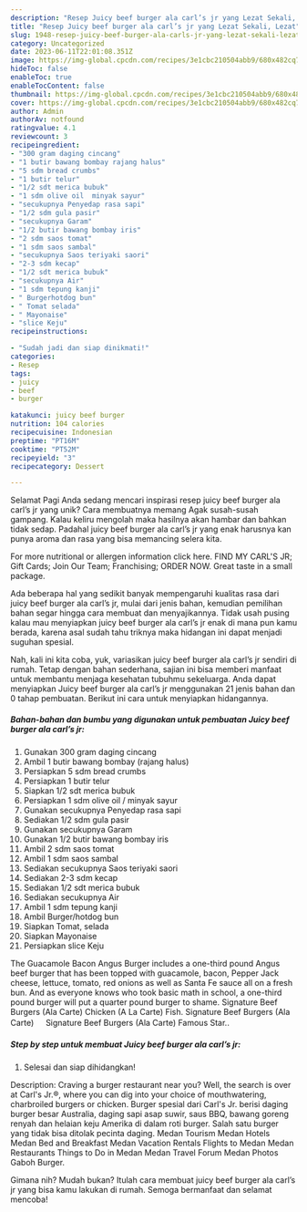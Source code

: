 ```yaml
---
description: "Resep Juicy beef burger ala carl’s jr yang Lezat Sekali, Lezat"
title: "Resep Juicy beef burger ala carl’s jr yang Lezat Sekali, Lezat"
slug: 1948-resep-juicy-beef-burger-ala-carls-jr-yang-lezat-sekali-lezat
category: Uncategorized
date: 2023-06-11T22:01:08.351Z
image: https://img-global.cpcdn.com/recipes/3e1cbc210504abb9/680x482cq70/juicy-beef-burger-ala-carls-jr-foto-resep-utama.jpg
hideToc: false
enableToc: true
enableTocContent: false
thumbnail: https://img-global.cpcdn.com/recipes/3e1cbc210504abb9/680x482cq70/juicy-beef-burger-ala-carls-jr-foto-resep-utama.jpg
cover: https://img-global.cpcdn.com/recipes/3e1cbc210504abb9/680x482cq70/juicy-beef-burger-ala-carls-jr-foto-resep-utama.jpg
author: Admin
authorAv: notfound
ratingvalue: 4.1
reviewcount: 3
recipeingredient:
- "300 gram daging cincang"
- "1 butir bawang bombay rajang halus"
- "5 sdm bread crumbs"
- "1 butir telur"
- "1/2 sdt merica bubuk"
- "1 sdm olive oil  minyak sayur"
- "secukupnya Penyedap rasa sapi"
- "1/2 sdm gula pasir"
- "secukupnya Garam"
- "1/2 butir bawang bombay iris"
- "2 sdm saos tomat"
- "1 sdm saos sambal"
- "secukupnya Saos teriyaki saori"
- "2-3 sdm kecap"
- "1/2 sdt merica bubuk"
- "secukupnya Air"
- "1 sdm tepung kanji"
- " Burgerhotdog bun"
- " Tomat selada"
- " Mayonaise"
- "slice Keju"
recipeinstructions:

- "Sudah jadi dan siap dinikmati!"
categories:
- Resep
tags:
- juicy
- beef
- burger

katakunci: juicy beef burger 
nutrition: 104 calories
recipecuisine: Indonesian
preptime: "PT16M"
cooktime: "PT52M"
recipeyield: "3"
recipecategory: Dessert

---
```



Selamat Pagi Anda sedang mencari inspirasi resep juicy beef burger ala carl’s jr yang unik? Cara membuatnya memang Agak susah-susah gampang. Kalau keliru mengolah maka hasilnya akan hambar dan bahkan tidak sedap. Padahal juicy beef burger ala carl’s jr yang enak harusnya kan punya aroma dan rasa yang bisa memancing selera kita.


For more nutritional or allergen information click here. FIND MY CARL&#39;S JR; Gift Cards; Join Our Team; Franchising; ORDER NOW. Great taste in a small package.

Ada beberapa hal yang sedikit banyak mempengaruhi kualitas rasa dari juicy beef burger ala carl’s jr, mulai dari jenis bahan, kemudian pemilihan bahan segar hingga cara membuat dan menyajikannya. Tidak usah pusing kalau mau menyiapkan juicy beef burger ala carl’s jr enak di mana pun kamu berada, karena asal sudah tahu triknya maka hidangan ini dapat menjadi suguhan spesial.


Nah, kali ini kita coba, yuk, variasikan juicy beef burger ala carl’s jr sendiri di rumah. Tetap dengan bahan sederhana, sajian ini bisa memberi manfaat untuk membantu menjaga kesehatan tubuhmu sekeluarga. Anda dapat menyiapkan Juicy beef burger ala carl’s jr menggunakan 21 jenis bahan dan 0 tahap pembuatan. Berikut ini cara untuk menyiapkan hidangannya.

<!--inarticleads1-->

##### Bahan-bahan dan bumbu yang digunakan untuk pembuatan Juicy beef burger ala carl’s jr:

1. Gunakan 300 gram daging cincang
1. Ambil 1 butir bawang bombay (rajang halus)
1. Persiapkan 5 sdm bread crumbs
1. Persiapkan 1 butir telur
1. Siapkan 1/2 sdt merica bubuk
1. Persiapkan 1 sdm olive oil / minyak sayur
1. Gunakan secukupnya Penyedap rasa sapi
1. Sediakan 1/2 sdm gula pasir
1. Gunakan secukupnya Garam
1. Gunakan 1/2 butir bawang bombay iris
1. Ambil 2 sdm saos tomat
1. Ambil 1 sdm saos sambal
1. Sediakan secukupnya Saos teriyaki saori
1. Sediakan 2-3 sdm kecap
1. Sediakan 1/2 sdt merica bubuk
1. Sediakan secukupnya Air
1. Ambil 1 sdm tepung kanji
1. Ambil  Burger/hotdog bun
1. Siapkan  Tomat, selada
1. Siapkan  Mayonaise
1. Persiapkan slice Keju


The Guacamole Bacon Angus Burger includes a one-third pound Angus beef burger that has been topped with guacamole, bacon, Pepper Jack cheese, lettuce, tomato, red onions as well as Santa Fe sauce all on a fresh bun. And as everyone knows who took basic math in school, a one-third pound burger will put a quarter pound burger to shame. Signature Beef Burgers (Ala Carte) Chicken (A La Carte) Fish. Signature Beef Burgers (Ala Carte) ㅤ Signature Beef Burgers (Ala Carte) Famous Star.. 

<!--inarticleads2-->

##### Step by step untuk membuat Juicy beef burger ala carl’s jr:


1. Selesai dan siap dihidangkan!

Description: Craving a burger restaurant near you? Well, the search is over at Carl&#39;s Jr.®, where you can dig into your choice of mouthwatering, charbroiled burgers or chicken. Burger spesial dari Carl&#39;s Jr. berisi daging burger besar Australia, daging sapi asap suwir, saus BBQ, bawang goreng renyah dan helaian keju Amerika di dalam roti burger. Salah satu burger yang tidak bisa ditolak pecinta daging. Medan Tourism Medan Hotels Medan Bed and Breakfast Medan Vacation Rentals Flights to Medan Medan Restaurants Things to Do in Medan Medan Travel Forum Medan Photos Gaboh Burger. 

Gimana nih? Mudah bukan? Itulah cara membuat juicy beef burger ala carl’s jr yang bisa kamu lakukan di rumah. Semoga bermanfaat dan selamat mencoba!
